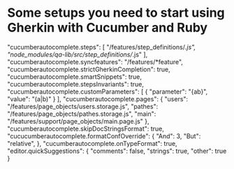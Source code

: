 # Some setups you need to start using Gherkin with Cucumber and Ruby

"cucumberautocomplete.steps": [
        "/features/step_definitions/*.js",
        "node_modules/qa-lib/src/step_definitions/*.js"
    ],
    "cucumberautocomplete.syncfeatures": "/features/*feature",
    "cucumberautocomplete.strictGherkinCompletion": true,
    "cucumberautocomplete.smartSnippets": true,
    "cucumberautocomplete.stepsInvariants": true,
    "cucumberautocomplete.customParameters": [
        {
            "parameter": "{ab}",
            "value": "(a|b)"
        }
    ],
    "cucumberautocomplete.pages": {
        "users": "/features/page_objects/users.storage.js",
        "pathes": "/features/page_objects/pathes.storage.js",
        "main": "/features/support/page_objects/main.page.js"
    },
    "cucumberautocomplete.skipDocStringsFormat": true,
    "cucucumberautocomplete.formatConfOverride": {
        "And": 3,
        "But": "relative",
    },
    "cucumberautocomplete.onTypeFormat": true,
    "editor.quickSuggestions": {
        "comments": false,
        "strings": true,
        "other": true
    }